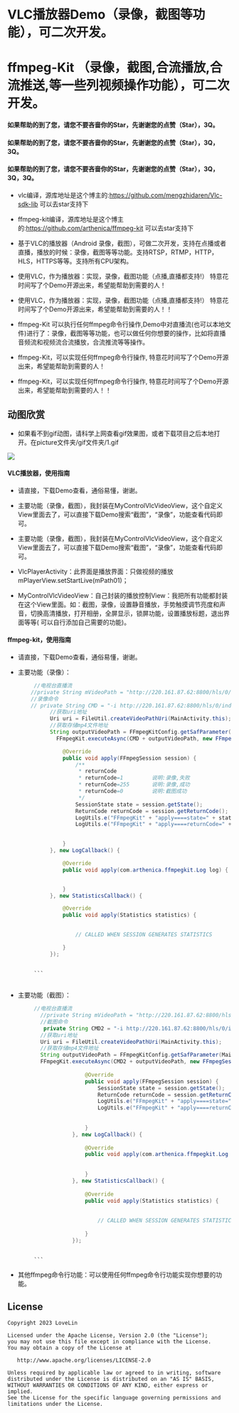 # VLC播放器Demo（录像，截图等功能），可二次开发。
# ffmpeg-Kit （录像，截图,合流播放,合流推送,等一些列视频操作功能），可二次开发。

#### 如果帮助的到了您，请您不要吝啬你的Star，先谢谢您的点赞（Star），3Q。

#### 如果帮助的到了您，请您不要吝啬你的Star，先谢谢您的点赞（Star），3Q，3Q。

#### 如果帮助的到了您，请您不要吝啬你的Star，先谢谢您的点赞（Star），3Q，3Q，3Q。

* vlc编译，源库地址是这个博主的:https://github.com/mengzhidaren/Vlc-sdk-lib 可以去star支持下
* ffmpeg-kit编译，源库地址是这个博主的:https://github.com/arthenica/ffmpeg-kit 可以去star支持下

* 基于VLC的播放器（Android
  录像，截图），可做二次开发，支持在点播或者直播，播放的时候：录像，截图等等功能。支持RTSP，RTMP，HTTP，HLS，HTTPS等等。支持所有CPU架构。

* 使用VLC，作为播放器：实现，录像，截图功能（点播,直播都支持!） 特意花时间写了个Demo开源出来，希望能帮助到需要的人！
* 使用VLC，作为播放器：实现，录像，截图功能（点播,直播都支持!） 特意花时间写了个Demo开源出来，希望能帮助到需要的人！！


* ffmpeg-Kit 可以执行任何ffmpeg命令行操作,Demo中对直播流(也可以本地文件)进行了：录像，截图等等功能，也可以做任何你想要的操作，比如将直播音频流和视频流合流播放，合流推流等等操作。

* ffmpeg-Kit，可以实现任何ffmpeg命令行操作, 特意花时间写了个Demo开源出来，希望能帮助到需要的人！
* ffmpeg-Kit，可以实现任何ffmpeg命令行操作, 特意花时间写了个Demo开源出来，希望能帮助到需要的人！！

## 动图欣赏

* 如果看不到gif动图，请科学上网查看gif效果图，或者下载项目之后本地打开。在picture文件夹/gif文件夹/1.gif

![](picture/gif/1.gif)

#### VLC播放器，使用指南

* 请直接，下载Demo查看，通俗易懂，谢谢。

* 主要功能（录像，截图），我封装在MyControlVlcVideoView，这个自定义View里面去了，可以直接下载Demo搜索“截图”，“录像”，功能查看代码即可。

* 主要功能（录像，截图），我封装在MyControlVlcVideoView，这个自定义View里面去了，可以直接下载Demo搜索“截图”，“录像”，功能查看代码即可。

* VlcPlayerActivity：此界面是播放界面：只做视频的播放 mPlayerView.setStartLive(mPath01)；

* MyControlVlcVideoView：自己封装的播放控制View：我把所有功能都封装在这个View里面。如：截图，录像，设置静音播放，手势触摸调节亮度和声音，切换高清播放，打开相册，全屏显示，锁屏功能，设置播放标题，退出界面等等(
可以自行添加自己需要的功能)。

#### ffmpeg-kit，使用指南

* 请直接，下载Demo查看，通俗易懂，谢谢。

* 主要功能（录像）：
  ```java
       //电视台直播流
      //private String mVideoPath = "http://220.161.87.62:8800/hls/0/index.m3u8";
      //录像命令
      // private String CMD = "-i http://220.161.87.62:8800/hls/0/index.m3u8 -c copy ";
            //获取uri地址
            Uri uri = FileUtil.createVideoPathUri(MainActivity.this);
            //获取存储mp4文件地址
            String outputVideoPath = FFmpegKitConfig.getSafParameter(MainActivity.this, uri, "rw");
              FFmpegKit.executeAsync(CMD + outputVideoPath, new FFmpegSessionCompleteCallback() {
  
                @Override
                public void apply(FFmpegSession session) {
                    /**
                     * returnCode
                     * returnCode=1         说明:录像,失败
                     * returnCode=255       说明:录像,成功
                     * returnCode=0         说明:截图成功
                     */
                    SessionState state = session.getState();
                    ReturnCode returnCode = session.getReturnCode();        
                    LogUtils.e("FFmpegKit" + "apply====state=" + state);         
                    LogUtils.e("FFmpegKit" + "apply====returnCode=" + returnCode);  
             
  
                }
            }, new LogCallback() {
  
                @Override
                public void apply(com.arthenica.ffmpegkit.Log log) {
  
  
                }
            }, new StatisticsCallback() {
  
                @Override
                public void apply(Statistics statistics) {
            
  
                    // CALLED WHEN SESSION GENERATES STATISTICS
  
                }
            });
    
    
       ```
     

* 主要功能（截图）：
  ```java
       //电视台直播流
         //private String mVideoPath = "http://220.161.87.62:8800/hls/0/index.m3u8";
         //截图命令
          private String CMD2 = "-i http://220.161.87.62:8800/hls/0/index.m3u8 -y -t 0.001 -ss 1 -f image2 -r 1 ";
         //获取uri地址
         Uri uri = FileUtil.createVideoPathUri(MainActivity.this);
         //获取存储mp4文件地址
         String outputVideoPath = FFmpegKitConfig.getSafParameter(MainActivity.this, uri, "rw");
         FFmpegKit.executeAsync(CMD2 + outputVideoPath, new FFmpegSessionCompleteCallback() {
       
                       @Override
                       public void apply(FFmpegSession session) {
                           SessionState state = session.getState();
                           ReturnCode returnCode = session.getReturnCode();
                           LogUtils.e("FFmpegKit" + "apply====state=" + state);            
                           LogUtils.e("FFmpegKit" + "apply====returnCode=" + returnCode);  
                    
       
                       }
                   }, new LogCallback() {
       
                       @Override
                       public void apply(com.arthenica.ffmpegkit.Log log) {
       
       
                       }
                   }, new StatisticsCallback() {
       
                       @Override
                       public void apply(Statistics statistics) {
                   
       
                           // CALLED WHEN SESSION GENERATES STATISTICS
       
                       }
                   });
    
    
       ```
  
* 其他ffmpeg命令行功能：可以使用任何ffmpeg命令行功能实现你想要的功能。


## License

```text
Copyright 2023 LoveLin

Licensed under the Apache License, Version 2.0 (the "License");
you may not use this file except in compliance with the License.
You may obtain a copy of the License at

   http://www.apache.org/licenses/LICENSE-2.0

Unless required by applicable law or agreed to in writing, software
distributed under the License is distributed on an "AS IS" BASIS,
WITHOUT WARRANTIES OR CONDITIONS OF ANY KIND, either express or implied.
See the License for the specific language governing permissions and
limitations under the License.
```